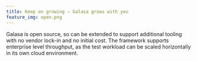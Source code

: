 ```yaml
---
title: Keep on growing – Galasa grows with you
feature_img: open.png
---
```


Galasa is open source, so can be extended to support additional tooling with no vendor lock-in and no initial cost. The framework supports enterprise level throughput, as the test workload can be scaled horizontally in its own cloud environment.
